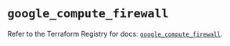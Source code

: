 # `google_compute_firewall`

Refer to the Terraform Registry for docs: [`google_compute_firewall`](https://registry.terraform.io/providers/hashicorp/google-beta/6.8.0/docs/resources/google_compute_firewall).
